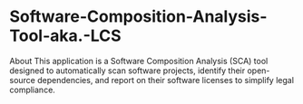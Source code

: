 
# Software-Composition-Analysis-Tool-aka.-LCS

About
This application is a Software Composition Analysis (SCA) tool designed to automatically scan software projects, identify their open-source dependencies, and report on their software licenses to simplify legal compliance.

